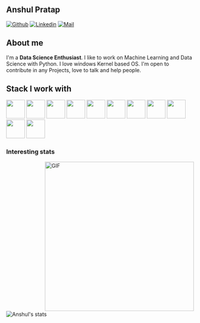 ## Anshul Pratap

[![Github](https://img.shields.io/github/followers/AnshulPratap26?label=Follow&style=social)](https://github.com/AnshulPratap26)
[![Linkedin](https://img.shields.io/badge/-Anshul%20Pratap-blue?style=flat-square&logo=linkedin&logoColor=white&link=https://www.linkedin.com/in/anshulpratapofficial)](https://www.linkedin.com/in/anshulpratapofficial)
[![Mail](https://img.shields.io/badge/-anshulpratap821@gmail.com-gray?style=flat-square&logo=gmail&logoColor=red&link=)](mailto:anshulpratap821@gmail.com)



## About me 
I'm a **Data Science Enthusiast**. I like to work on Machine Learning and Data Science with Python. I love windows Kernel based OS.
I'm open to contribute in any Projects, love to talk and help people.


## Stack I work with
<code><img height="50" src="https://www.vectorlogo.zone/logos/python/python-ar21.svg"></code>
<code><img height="50" src="https://www.vectorlogo.zone/logos/numpy/numpy-ar21.svg"></code>
<code><img height="50" src="https://upload.wikimedia.org/wikipedia/commons/thumb/e/ed/Pandas_logo.svg/1200px-Pandas_logo.svg.png"></code>
<code><img height="50" src="https://seaborn.pydata.org/_static/logo-wide-lightbg.svg"></code>
<code><img height="50" src="https://seeklogo.com/images/S/scikit-learn-logo-8766D07E2E-seeklogo.com.png"></code>
<code><img height="50" src="https://www.vectorlogo.zone/logos/mysql/mysql-horizontal.svg"></code>
<code><img height="50" src="https://www.vectorlogo.zone/logos/djangoproject/djangoproject-ar21.svg"></code>
<code><img height="50" src="https://www.vectorlogo.zone/logos/pocoo_flask/pocoo_flask-ar21.svg"></code>
<code><img height="50" src="https://www.vectorlogo.zone/logos/github/github-ar21.svg"></code>
<code><img height="50" src="https://www.vectorlogo.zone/logos/git-scm/git-scm-ar21.svg"></code>
<code><img height="50" src="https://ottostruve.github.io/gsps/slides/gullikson_gsps_python_plotting/Matplotlib_logo.svg.png"></code>

### Interesting stats
<img align="right" alt="GIF" src="https://media1.giphy.com/media/p4NLw3I4U0idi/200.webp?cid=ecf05e47ut5pr45pj9m7x00dco0dgwmqq1so04zmjkqx6daz&rid=200.webp" width="400px" />

![Anshul's stats](https://github-readme-stats.vercel.app/api?username=AnshulPratap26&show_icons=true)
